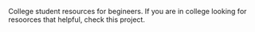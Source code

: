 College student resources for begineers. 
If you are in college looking for resoorces that helpful, check this project.
